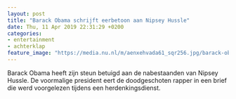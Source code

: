 ```yaml
---
layout: post
title: "Barack Obama schrijft eerbetoon aan Nipsey Hussle"
date: Thu, 11 Apr 2019 22:31:29 +0200
categories: 
- entertainment 
- achterklap 
feature_image: "https://media.nu.nl/m/aenxehvada61_sqr256.jpg/barack-obama-schrijft-eerbetoon-aan-nipsey-hussle.jpg"
---
```


Barack Obama heeft zijn steun betuigd aan de nabestaanden van Nipsey Hussle. De voormalige president eert de doodgeschoten rapper in een brief die werd voorgelezen tijdens een herdenkingsdienst.

